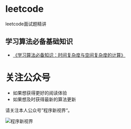 # leetcode
leetcode面试题精讲

## 学习算法必备基础知识
- [《学习算法必备知识：时间复杂度与空间复杂度的计算》](./doc/学习算法必备知识：时间复杂度与空间复杂度的计算.md)

# 关注公众号

- 如果想获得更好的阅读体验
- 如果想及时获得最新的算法更新

请关注本人公众号”程序新视界“。

![程序新视界](https://www.choupangxia.com/wp-content/uploads/2019/07/weixin.jpg)
